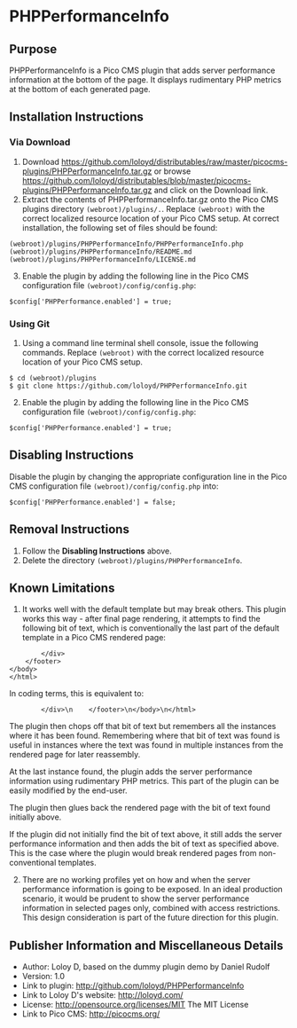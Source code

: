 # PHPPerformanceInfo

## Purpose

PHPPerformanceInfo is a Pico CMS plugin that adds server performance information at the bottom of the page.  It displays rudimentary PHP metrics at the bottom of each generated page.

## Installation Instructions

### Via Download

1. Download https://github.com/loloyd/distributables/raw/master/picocms-plugins/PHPPerformanceInfo.tar.gz or browse https://github.com/loloyd/distributables/blob/master/picocms-plugins/PHPPerformanceInfo.tar.gz and click on the Download link.
2. Extract the contents of PHPPerformanceInfo.tar.gz onto the Pico CMS plugins directory `(webroot)/plugins/.`.  Replace `(webroot)` with the correct localized resource location of your Pico CMS setup.  At correct installation, the following set of files should be found:

```
(webroot)/plugins/PHPPerformanceInfo/PHPPerformanceInfo.php
(webroot)/plugins/PHPPerformanceInfo/README.md
(webroot)/plugins/PHPPerformanceInfo/LICENSE.md
```

3. Enable the plugin by adding the following line in the Pico CMS configuration file `(webroot)/config/config.php`:

`$config['PHPPerformance.enabled'] = true;`

### Using Git

1. Using a command line terminal shell console, issue the following commands.  Replace `(webroot)` with the correct localized resource location of your Pico CMS setup.

```
$ cd (webroot)/plugins
$ git clone https://github.com/loloyd/PHPPerformanceInfo.git
```

2. Enable the plugin by adding the following line in the Pico CMS configuration file `(webroot)/config/config.php`:

`$config['PHPPerformance.enabled'] = true;`

## Disabling Instructions

Disable the plugin by changing the appropriate configuration line in the Pico CMS configuration file `(webroot)/config/config.php` into:

`$config['PHPPerformance.enabled'] = false;`

## Removal Instructions

1. Follow the **Disabling Instructions** above.
2. Delete the directory `(webroot)/plugins/PHPPerformanceInfo`.

## Known Limitations

1. It works well with the default template but may break others.  This plugin works this way - after final page rendering, it attempts to find the following bit of text, which is conventionally the last part of the default template in a Pico CMS rendered page:

```
        </div>
    </footer>
</body>
</html>
```

In coding terms, this is equivalent to:

`        </div>\n    </footer>\n</body>\n</html>`

The plugin then chops off that bit of text but remembers all the instances where it has been found.  Remembering where that bit of text was found is useful in instances where the text was found in multiple instances from the rendered page for later reassembly.

At the last instance found, the plugin adds the server performance information using rudimentary PHP metrics.  This part of the plugin can be easily modified by the end-user.

The plugin then glues back the rendered page with the bit of text found initially above.

If the plugin did not initially find the bit of text above, it still adds the server performance information and then adds the bit of text as specified above.  This is the case where the plugin would break rendered pages from non-conventional templates.

2. There are no working profiles yet on how and when the server performance information is going to be exposed.  In an ideal production scenario, it would be prudent to show the server performance information in selected pages only, combined with access restrictions.  This design consideration is part of the future direction for this plugin.

## Publisher Information and Miscellaneous Details

* Author: Loloy D, based on the dummy plugin demo by Daniel Rudolf
* Version: 1.0
* Link to plugin: http://github.com/loloyd/PHPPerformanceInfo
* Link to Loloy D's website: http://loloyd.com/
* License: http://opensource.org/licenses/MIT The MIT License
* Link to Pico CMS: http://picocms.org/
